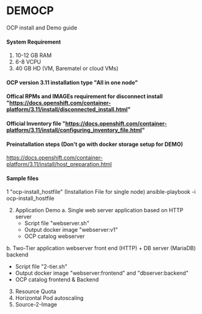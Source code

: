 # DEMOCP
OCP install and Demo guide 
#### System Requirement
1. 10-12 GB RAM
2. 6-8 VCPU
3. 40 GB HD
(VM, Barematel or cloud VMs)
#### OCP version 3.11 installation type "All in one node" 
#### Offical RPMs and IMAGEs requirement for disconnect install "https://docs.openshift.com/container-platform/3.11/install/disconnected_install.html"
#### Official Inventory file "https://docs.openshift.com/container-platform/3.11/install/configuring_inventory_file.html"

#### Preinstallation steps (Don't go with docker storage setup for DEMO)
https://docs.openshift.com/container-platform/3.11/install/host_preparation.html

#### Sample files
1 "ocp-install_hostfile" (Installation File for single node) 
 ansible-playbook -i ocp-install_hostfile 

2. Application Demo 
a. Single web server application based on HTTP server
   - Script file "webserver.sh" 
   - Output docker image "webserver:v1" 
   - OCP catalog webserver 
   
b. Two-Tier application webserver front end (HTTP) + DB server (MariaDB) backend
   - Script file "2-tier.sh" 
   - Output docker image "webserver:frontend" and "dbserver:backend"
   - OCP catalog frontend & Backend 
                                
3. Resource Quota 
4. Horizontal Pod autoscaling 
5. Source-2-Image
